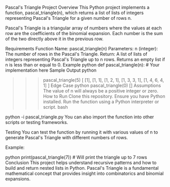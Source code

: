 Pascal's Triangle Project
Overview
This Python project implements a function, pascal_triangle(n), which returns a list of lists of integers representing Pascal's Triangle for a given number of rows n.

Pascal's Triangle is a triangular array of numbers where the values at each row are the coefficients of the binomial expansion. Each number is the sum of the two directly above it in the previous row.

Requirements
Function Name: pascal_triangle(n)
Parameters:
n (integer): The number of rows in the Pascal's Triangle.
Return:
A list of lists of integers representing Pascal's Triangle up to n rows.
Returns an empty list if n is less than or equal to 0.
Example
python
def pascal_triangle(n):
    # Your implementation here
Sample Output
python
>>> pascal_triangle(5)
[
    [1],
    [1, 1],
    [1, 2, 1],
    [1, 3, 3, 1],
    [1, 4, 6, 4, 1]
]
Edge Case
python
>>> pascal_triangle(0)
[]
Assumptions
The value of n will always be a positive integer or zero.
How to Run
Clone this repository.
Ensure you have Python installed.
Run the function using a Python interpreter or script.
bash

python -i pascal_triangle.py
You can also import the function into other scripts or testing frameworks.

Testing
You can test the function by running it with various values of n to generate Pascal's Triangle with different numbers of rows.

Example:

python
print(pascal_triangle(7)) # Will print the triangle up to 7 rows
Conclusion
This project helps understand recursive patterns and how to build and return nested lists in Python. Pascal's Triangle is a fundamental mathematical concept that provides insight into combinatorics and binomial expansions.
